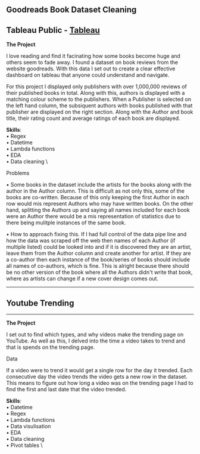 ## **Goodreads Book Dataset Cleaning**

Tableau Public - [Tableau](https://public.tableau.com/app/profile/james.nagel/viz/BookInformation/Dashboard1)
------------------------------------------------

**The Project**

I love reading and find it facinating how some books become huge and others seem to fade away. I
found a dataset on book reviews from the website goodreads. With this data I set out to create
a clear effective dashboard on tableau that anyone could understand and navigate.

For this project I displayed only publishers with over 1,000,000 reviews of their published books in total.
Along with this, authors is displayed with a matching colour scheme to the publishers. 
When a Publisher is selected on the left hand column, the subsiquent authors with books published with that publisher are displayed on the right section.
Along with the Author and book title, their rating count and average ratings of each book are displayed.

**Skills**: \
• Regex \
• Datetime \
• Lambda functions \
• EDA \
• Data cleaning \

Problems

• Some books in the dataset include the artists for the books along with the author in the Author column. 
    This is difficult as not only this, some of the books are co-written.
    Because of this only keeping the first Author in each row would mis represent Authors who may have written books. On the other hand, splitting the Authors
    up and saying all names included for each book were an Author there would be a mis representation of statistics due to there being mulitple instances of 
    the same book.

• How to approach fixing this. If I had full control of the data pipe line and how the data was scraped off the web then names of each Author (if multiple listed)
    could be looked into and if it is discovered they are an artist, leave them from the Author column and create another for artist. If they are a co-author then
    each instance of the book/series of books should include all names of co-authors, which is fine. This is alright because there should be no other version of the book
    where all the Authors didn't write that book, where as artists can change if a new cover design comes out.

----------------------------------------------------------
## **Youtube Trending**
----------------------------------------------------------
**The Project**

I set out to find which types, and why videos make the trending page on YouTube. As well as this,
I delved into the time a video takes to trend and that is spends on the trending page. 

Data

If a video were to trend it would get a single row for the day it trended. Each consecutive
day the video trends the video gets a new row in the dataset. This means to figure out how long
a video was on the trending page I had to find the first and last date that the video trended.

**Skills**: \
• Datetime \
• Regex \
• Lambda functions \
• Data visulisation \
• EDA \
• Data cleaning \
• Pivot tables \
